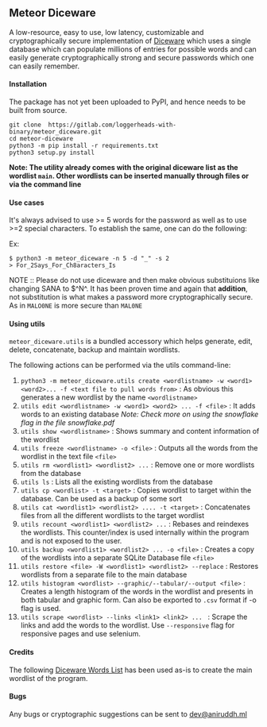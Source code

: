 ## Meteor Diceware 
A low-resource, easy to use, low latency, customizable and cryptographically secure implementation of [Diceware](https://en.wikipedia.org/wiki/Diceware) which uses a single database which can populate millions of entries for possible words and can easily generate cryptographically strong and secure passwords which one can easily remember. 

#### Installation 

The package has not yet been uploaded to PyPI, and hence needs to be built from source. 

```
git clone  https://gitlab.com/loggerheads-with-binary/meteor_diceware.git 
cd meteor-diceware 
python3 -m pip install -r requirements.txt 
python3 setup.py install 
```

**Note: The utility already comes with the original diceware list as the wordlist `main`. Other wordlists can be inserted manually through files or via the command line** 

#### Use cases 

It's always advised to use >= 5 words for the password as well as to use >=2 special characters. To establish the same, one can do the following:

Ex: 
```
$ python3 -m meteor_diceware -n 5 -d "_" -s 2 
> For_2Says_For_Ch8aracters_Is  
```

NOTE :: Please do not use diceware and then make obvious substituions like changing SANA to $^N^. It has been proven time and again that **addition**, not substitution is what makes a password more cryptographically secure. As in `MALO0NE` is more secure than `MAL0NE`

#### Using utils 

`meteor_diceware.utils` is a bundled accessory which helps generate, edit, delete, concatenate, backup and maintain wordlists. 

The following actions can be performed via the utils command-line:

1. `python3 -m meteor_diceware.utils create <wordlistname> -w <word1> <word2>... -f <text file to pull words from>` : As obvious this generates a new wordlist by the name `<wordlistname>`
2. `utils edit <wordlistname> -w <word1> <word2> ... -f <file>` : It adds words to an existing database 
*Note: Check more on using the snowflake flag in the file snowflake.pdf* 
3. `utils show <wordlistname>` : Shows summary and content information of the wordlist 
4. `utils freeze <wordlistname> -o <file>` : Outputs all the words from the wordlist in the text file `<file>`
5. `utils rm <wordlist1> <wordlist2> ...` : Remove one or more wordlists from the database
6. `utils ls` : Lists all the existing wordlists from the database
7. `utils cp <wordlist> -t <target>` : Copies wordlist to target within the database. Can be used as a backup of some sort
8. `utils cat <wordlist1> <wordlist2> .... -t <target>` : Concatenates files from all the different wordlists to the target wordlist
9. `utils recount <wordlist1> <wordlist2> ...` : Rebases and reindexes the wordlists. This counter/index is used internally within the program and is not exposed to the user.
10. `utils backup <wordlist1> <wordlist2> ... -o <file>` : Creates a copy of the wordlists into a separate SQLite Database file `<file>`
11. `utils restore <file> -W <wordlist1> <wordlist2> --replace` : Restores wordlists from a separate file to the main database 
12. `utils histogram <wordlist> --graphic/--tabular/--output <file>` : Creates a length histogram of the words in the wordlist and presents in both tabular and graphic form. Can also be exported to `.csv` format if -o flag is used.
13. `utils scrape <wordlist> --links <link1> <link2> ... ` : Scrape the links and add the words to the wordlist. Use `--responsive` flag for responsive pages and use selenium. 

#### Credits 

The following [Diceware Words List](https://www.eff.org/files/2016/07/18/eff_large_wordlist.txt) has been used as-is to create the main wordlist of the program. 

#### Bugs 

Any bugs or cryptographic suggestions can be sent to [dev@aniruddh.ml](mailto:dev@aniruddh.ml)  